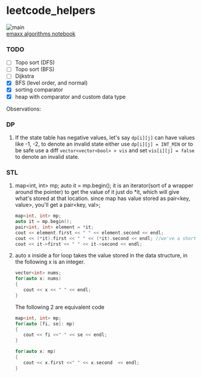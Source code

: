# leetcode_helpers
![main](https://github.com/mohitanand001/leetcode_helpers/actions/workflows/main.yml/badge.svg) <br>
[emaxx algorithms notebook](https://cp-algorithms.com/)

### TODO

- [ ] Topo sort (DFS)
- [ ] Topo sort (BFS)
- [ ] Dijkstra
- [x] BFS (level order, and normal)
- [x] sorting comparator
- [x] heap with comparator and custom data type
<!-- - [ ]  -->




Observations: 
### DP
1. If the state table has negative values, let's say `dp[i][j]` can have values like -1, -2, to denote an invalid state either use
   `dp[i][j] = INT_MIN` or to be safe use a diff `vector<vector<bool> > vis` and set `vis[i][j] = false` to denote an invalid state.



### STL
1. map<int, int> mp; 
   auto it = mp.begin(); it is an iterator(sort of a wrapper around the pointer)
   to get the value of it just do *it, which will give what's stored at that location.
   since map has value stored as pair<key, value>, you'll get a pair<key, val>;
   ```cpp
   map<int, int> mp;
   auto it = mp.begin();
   pair<int, int> element = *it;
   cout << element.first << " " << element.second << endl;
   cout << (*it).first << " " << (*it).second << endl; //we've a shorthand for this line
   cout << it->first << " " << it->second << endl;
   ````
 2. auto x inside a for loop takes the value stored in the data structure, in the following x is an integer.
      ```cpp
      vector<int> nums;
      for(auto x: nums)
      {
         cout << x << " " << endl;
      }
      ```

      The following 2 are equivalent code
      ```cpp
      map<int, int> mp;
      for(auto [fi, se]: mp)
      {
         cout << fi <<" " << se << endl;
      }

      for(auto x: mp)
      {
         cout << x.first <<" " << x.second  << endl;
      }
    ```

